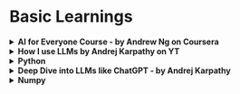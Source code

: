 # Basic Learnings

<details>
   <summary><strong>AI for Everyone Course - by Andrew Ng on Coursera</strong></summary>

## 20/5/25
- ANI, Gen AI and AGI
- Supervised Learning
- How do LLMs work?
- Importance of Cleaning up data before feeding it to system
- ML v/s DS
- What is Deep Learning / Neural Networks?

## 21/5/25
- Starting an AI project: Workflows for ML and DS projects
- Brainstorming Framework: How can businesses use AI to be more efficient
- Build v/s Buy
- Working with an AI team
- Various Libraris/Tools: PyTorch, TensorFlow, HuggingFace, Paddle Paddle, Scikit-Learn, R, Research Pubilication on arxiv, Repos: Github
- Building AI in your company: Case Studies for Smart Speackers and Self-Driving Cars
- Different Roles for AI: Software Engineer, ML Engineer, ML Researcher, Data Scientist, Data Engineer, AI Product Manager
- AlexNet and its papers

## 22/5/25
- Execute Pilot Projcts: more important for initial projects to succeed rather than be most valuable
- Show traction within 6-12 months
- Who is CAIO: Chief AI Officer looks upon the in-house AI team which develops solutions for other business units
- Providing AI training for executives, senior business leaders, leaders of divitions and trainees too is very important
- Better Product -> More Users -> More Data -> Better Product and the cycle continues
- Don't be too optimistic or pessimistic about AI. It can't solve everything? At the same time, it can create great impact for very specific applications
- Get some friends to learn about AI
- Start brainstorming projects with them: No project is too small to start
- Areas of Impact: Computer Vision, NLP, Speech, Generative AI, Robotics, General ML, Unsupervised Learning, Transfer Learning, Reinforcement Learning, GAN, Knowledge graphs etc.
- Limitations of AI: Biases, performance issues, adversarial attacks, deepfakes etc.
</details>

<details>
  <summary><strong>How I use LLMs by Andrej Karpathy on YT</strong></summary>

  # [How I use LLMs -by Andrej Karpathy](https://www.youtube.com/watch?v=EWvNQjAaOHw)
  ## 23/5/25
  - [Mind Map for LLMs](https://github.com/qwerty-arun/Machine-Learning/blob/main/Resources/LLMs.svg)
  - User input -> LLM like ChatGPT (Generative Pre-trained Transformer) -> Output
  - Basically LLMs predict the next works in a sentence as we type.
  - How user input is divided into tokens? Use [Tiktokenizer](https://tiktokenizer.vercel.app/) to actually what's happening under the hood.
  - What is context window? It is like the working memory.
  - LLMs are usually out of date by a few months.
  - For every 1TB data trained on LLM, there will be trillions of parameters that can be fine tuned.
  - What is pre-training and what is post-training?

  ### Extra
  - I learnt about OpenAI's API keys. I will use them sooner of later.

  ## 24/5/25
  - In reinforcement learning, model discovers thinking strategies that leads to good outcomes.
  - Research Paper: Incentivizing Reasoning Capability in LLMs via Reinforcement learning.
  - All models of GPT like o1, o3-mini, o3-mini-high, 03-pro etc are "thinking" models.
  - If you want to do more complex tasks in math and coding, try "reasoning / thinking" models.
  - How does internet search work? This tool has the power to insert tokens into our context window.
  - Models can switch anytime to "web search" even if you don't specify it.
  - "Deep Research" is a combination of Internet Search and Thinking.
  - Try asking different models aobut recent news.

  ## 25/5/25
  ### Uploading documents feature
  - It may discard images
  - If present, it will not be well understood
  - Under the hood:
   ```mermaid
flowchart LR;
A[PDF]-->B[Text/Tokens];
B-->C[Context Window];
   ```
  - Use LLMs to read books faster and clearer
  ### Python Interpreter
  - For calculating big multiplications, GPT uses a Python interpreter, write code, calculates the answer, converts it to text and puts it in the context window.
  - Some other LLMs may not use code, it can directly do it using its brain. But, it may be wrong!

    ### Advanced Data Analysis
    - Ask GPT OpenAI valuation throughout the years in the form of table, then ask it to create graphs.
    - Also, this can be wrong! You need to dig a little bit.
    - But, it is actually powerful.
    ### Claud: Artifacts, Apps and Diagrams
    - Create 20 flashcards from a text
    - Tell it to create an quiz app for the flashcards. It basically adds UI to it
    - You can create mindmaps if you are a visual learner. It uses the Mermaid library. Same thing which I used above.
    ## Cursor - AI
    - You just have to give some prompts. The rest, it will take care. The composer will generate the code.
    - In chat, you can ask to explain a specific chunk of code to be explained.
    ## Audio Input/Ouput
    - You can either record your audio which gets converted to text which is then fed into the context window
    - Using Advanced Audio Mode: We can speak live and we give answers instantly
    - So, there are audio tokens getting exchanged
    - NotebookLM: You can add files, text, websites in the context window, then you can create a podcast out of it.
    ## Image
    - GPT splits the images into small patches, then the patches are added in series into the context window.
    - Output: DALL-E like models
    ## Video
    - You can "live call" with GPT and ask questions.
    - There are LLMs which generate videos. Eg: Sora
    ## GPT Memory
    - Saves memory about you from chat to chat
    - It can be invoked by us or it can happen automatically
    - "Can you please remember this".
    - You can customize GPT
    ## Custom GPT
    - You can create translators specifically for translation
    - You can ask it to give output in the form which you like by telling it before hand
    - You need not give the format again and again

    # Extra
    ## Natural Language Processing (NLP)
    - Natural Language Processing is a broader field focused on enabling computers to understand, interpret and generate human language.
    - Uses Sentiment Analysis, Named Entity Recognition and Machine Translation.

    ## Large Language Models (LLM)
    - Powerful subset of NLP.
    - Characterized by their massive size, training and ability to perform wide range of tasks.
    - Eg: Llama, GPT etc.
</details>

<details>
   <summary><strong>Python</strong></summary>

   # 26/5/25
   - Learnt basic arithmetic
   - Learnt basic syntax
   - True, False, bool(), None, is, ==, difference between `is` and `==`, chainin relational operators
   - Strings and their basics, f-strings
   ## How to actually learn python fast?
   - Week 1-2: Master the basics
   - Week 3-4: Write at least 30-40 programs
   - Never fall into "tutorial hell". When watching 70-80% of content, you actually only retain 10-20%.
   - Focus on 80-90% doing and only 20% tutorials.
   - Pick a Niche: Web Dev (Django, Flask, Fast API), Game Dev (Pygame), Data Analysis (Pandas, Numpy), Machine Learning (PyTorch, Tensorflow), Working with AI agents (LangChain, LangGraph), Automation scripts for daily tasks and Hardware Projects (Raspberry Pi).
   - After picking your niche, pick a project to work on.
   - Finish the damn project! Even if it is bad!
   - Advanced Python: List comprehensions, Generator expressions, Context managers, Dictionary and Set Operations, Decorators, Type Hints
   - Version Control your code properly
   - Deploy your projects: Web apps (Heroku, Railway or Render), Data Projects (Google Colab, Kaggle), Utilities (Docker)

   # 27/5/25
   - Wrote some basic programs: Odd/Even, Leap Year, Sum of Digits, Armstrong no., Prime no.s in a range, Print triangle patterns, Number Reversal, Fibonacci sequence, Remove duplicate characters in a string
   - Learnt about string functions in python
   - Learnt some tips and tricks along the way

   # 28/5/25
   - Wrote Some more programs: calculator, number guessing, password strength checker, capitalize first letter of each word in a sentence, word frequency in a sentence etc.
   - Learnt new concepts: functions, some cool operations on lists and even strings
   - There are crazy functions out there!!
   ## General
   - Applied for "AI essentials" course on Coursera. Seems worth it.
   - Revised some previous AI learnings, python syntax etc.

   ## 31/5/25
   - Wrote around 6-7 programs
   - Transpose problem, flatten lists, divide the list into chunks, merge sorted lists into one, anagram strings, removing palindrome strings from sentence, reverse each word in strings.
   - Learnt about tuples and dictionaries and basic operations
   - Searched about projects which I can do using python. There are so many options!
</details>

<details>
   <summary><strong>Deep Dive into LLMs like ChatGPT - by Andrej Karpathy</strong></summary>

   # [Deep Dive into LLMs like ChatGPT](https://youtu.be/7xTGNNLPyMI?list=PLv6a69CxXDO_adRH9DQdvgjvAI_b8MdhQ)

   ## 30/5/25
   - [FineWeb Dataset](https://huggingface.co/spaces/HuggingFaceFW/blogpost-fineweb-v1)
   ### Pre-Training
   - Download and preprocess the internet
   - Filtering Mechanisms in place: URL filtering (remove adult content), Text Extraction (just raw HTML), Language Filterng (More than 65% English webpages) and other custom filters.
   - After filtering you end up with TBs worth of text from billions of webpages. This is the starting point for training the model.
   ### Tokenization
   - How to feed it to Neural Network? You need to arrange the text as a 1D sequence of characters.
   - Then apply utf-8 code on the text.
   - We don't just two symbols (0 and 1) and extremely long sequences. Instead, we want more symbols and shorter sequences.
   - If we group 8 bits as 1 byte? We have 8 times smaller sequence but we now have 256 possible symbols. We call this "vocabulary". We need to even smaller sequences.
   - We can go even further. It turns out `116 32` is most recurring byte pair. So, we group it now. This is called "Bit Pair Encoding Algorithm".
   - [Tiktokenizer](https://tiktokenizer.vercel.app/). Choose cl100k_base model. Type some words to see the tokens. Play around with capitalization. It is case sensitive.
   ### Neural Network Training
   - We take a window of tokens: say 8000 tokens. The length of the window is our choice.
   - Then we try to predict the next token in the sequence. We assign probabilites for next token. Since GPT's vocabulary is 100,277 tokens, we assign those many probabilities.
   - If we already know what's coming next and the NN gives a lower probability for that token, we can fine tune the model mathematically in such a way that the correct answer gets higher probability and all others lower probabilities.
   ### Neural Network Internals
   - You have a window of size: 8000 and on the other hand, you have a billion parameters (randomly set at the start)
   - We feed them into a giant mathematical expression and it emits probabilities
   - [LLMs Visualization](https://bbycroft.net/llm)
   - You can see various weights/parameters. They are just mathematical functions too, they don't have any memory. Its just vector products, matrix multiplications etc.
   - We have to fine tune these weights to get the desired output.
   ### Extra
   - Downloaded "Attention is all you need" paper.
   - Will read it some time.

   ## 31/5/25
   ### Inference
   - To generate data, just predict one token at a time.
   - Start with a token, feed it to a Neural Network, then we sample the tokens of highest probabilities from the probability vector.
   ```mermaid
    graph LR
    A[91] -->|Neural Network| B(( Probablities ))
    B -->|sample| C[860]


    D[91 and 860]--> |Neural Network| E(( Probablities ))
    E-->|Sample| F[287]


    N[91, 860 and 287]--> |Neural Network| G(( Probablities ))
    G-->|Sample| H[11579]
   
    I[91, 860, 287 and 11579]--> |Neural Network| J(( Probablities ))
    J-->|Sample| K[13659]
   ```
   - As we can see, it is not the right answer. It is 3962.
   ### Reproducing OpenAI's GPT-2
   - GPT-2 was published in 2019
   - Paper: "Language Models are Unsupervised Multitask Learners"
   - 1.6 Billion parameters
   - Maximum context length of 1024 tokens
   - Trained on about 100 billion tokens
   - [Reproducing GPT-2](https://github.com/karpathy/llm.c/discussions/677)
   - Before the cost of training was about $800, now you can do it within $100. The reason is that datasets have become much better due to filtering mechanisms.
   - You can't train the model on your laptop! You need a GPU. If you don't have one, you can rent one on [Lambda](lamdalabs.com)
   - Search "Biggest LLM base models"
   - Llama 3 (2024): 405 billion parameters trained on 15 trillion tokens
   - [Paper: "The Llama 3 Herd of Models"](https://arxiv.org/pdf/2407.21783)
   - [Hyperbolic](app.hyperbolic.xyz)
   - How is a base model different from an assistant? To a base model, you can't ask a question and expect a reply. Your prompt will be tokenized and fed to the Neural Network. Then, it is just autocompleting the next tokens. What you get is just a recollection of its past "memory" that it was previously trained on.
   - These models are very good at memorization. Ask it a sentence on wikipedia and it will give you the rest. But, eventually, it will deviate.
   - Prime the model about stuff from the future (a date after its knowledge cutoff) and see what happens.
     
   ## 1/6/25
   - The models have "in-context" learning abilities. By learning about the context, they can answer more questions about what comes next.
   - Suppose, I give it 9 pairs of English words with its translation in Hindi and for the 10th pair, I just give it the English word. By recognizing the pattern in its input, it gives me the translation in Hindi for the 10th word.
   - If you want a base model to work as an assistant, you can give it a two-person (human and chatbot) conversation turn by turn. And at the end, just give a prompt: a question. Now, it will take on the role of an assistant and then it will answer your question.
   ### The "psychology" of a base model
   - It is a token-level internet document simulator
   - It is a probabilistic - you're going to get something else each time you run
   - It "dreams" internet documents
   - It can also recite some training documents verbatim from memory ("regulation")
   - The parameters of the model are kind of like a lossy zip file of the internet -> a lot of useful world knowledge is stored in the parameters of the network
   - You can already use it for applications (e.g. translation) by being clever with your prompts
   ### Post-training
   - We are now using a new data set of conversations
   - This training period will be much shorter: in the matter of hours
   - The pre-training stage will be around 3 months of time
   - The data sets are made manually and fed into the same Neural Network
   - Again, it is time to visualize `gpt-4o`on [Tiktokenizer](tiktokenizer.vercel.app)
   ```
   User: What is 2+2?
   Assistant: 2+2=4
   User: What if it was *?
   Assistant: 2*2=4, same as 2+2!
   ```
   - The tokens are as follows:
   ```
   <|im_start|>user<|im_sep|>What is 2+2?<|im_end|><|im_start|>assistant<|im_sep|>2+2=4<|im_end|><|im_start|>user<|im_sep|>What if it was *?<|im_end|><|im_start|>assistant<|im_sep|>2*2=4, same as 2+2!<|im_end|><|im_start|>assistant<|im_sep|>
   ```
   - `im_start` stands for "imaginary monologue start", then it is `im_sep` and at last it is `im_end`. All of these are new and special.
   - [2022 Paper](https://arxiv.org/abs/2203.02155): "Training language models to follow instructions with human feedback" or ***InstructGPT***
   - [Hugging Face Interface Playground](https://huggingface.co/spaces/huggingface/inference-playground)
   - Rules that AI organizations should follow for a chatbot to be: respectful, truthful, harmless, and helpful assistant etc.
   - The assistant will take on the persona according to the dataset it is trained on. So, it is very important what kind of data we are dealing with.
   - Now companies don't write conversations from scratch, they just use other LLMs which do it with ease. For example: UltraChat
   - Asking a LLM is basically like asking an human labeler. A chatbot is like a simulation of a human labeler.
   - When you ask a question, there is no infinite intelligence there. What you are getting in response is a statistical simulation of a labeler that was hired by OpenAI.

   ## 2/6/25
   ### Hallucinations
   - You feed conversations like: User: "Who is `person name` ?" and Assistant: `person name` is a ..., and then ask completely random name, it will hallucinate.
   - But the style will match with the training set it was given.
   - How do we know what a model knows and what it doesn't know? We can probe it.
   - [Meta Paper: The Llama 3 Herd of Models](https://arxiv.org/pdf/2407.21783) tells us how it dealt with hallucinations. Refer to "facuality" section.
   - Prompt: A paragraph from an article. Ask the LLM to generate 3 factual questions based on it and also generate the correct answer.
   - Compare it with other LLMs answer (acting as a judge).
   - If there is a hallucination, then take the same question, add it to the dataset, the correct answer will now be: "I don't know".
   - Repeat this for a number of questions.
   - If the model doesn't know, allow the model to search. Introduce a search token: `search_start` for example.
   - When the model sees this, it will stop generating and goes to "search" the internet. It retrieves the text, copy paste into the context window.
   - `Vague Recollection`: Knowledge in the parameters (something you read a month ago)
   - `Working Memory`: Knowledge in the tokens of the context window
   ### Knowledge of Self
   - What model are you? Who built you? are not sensical questions.
   - If model is not trained on such questions, it will give rubbish.
   - Invisible tokens are there to remind models about its identity.
   ### Models need tokens to think
   - Human: "I buy 3 apples and 2 oranges. Each orange costs $2. The total cost of all the fruit is #13. What is the cost of apples?
   - Assistant Answer-1: The answer is $3. This is because 2 oranges at $2 are $4 total. So the 3 apples cost $9, and therefore each apple is 9/3 = $3.
   - Assistant Answer-2: The total cost of oranges is $4. 13-4 = 9, the cost of the 3 apples is $9. 9/3 = 3, so each apple costs $3. The answer is $3.
   - For nano-gpt, there is fixed amount of computation happening for each token. We need to distribut our reasoning and our computation across many tokens because every single token is spending a finite amount of computation on it.
   - The first answer is worse. In the first sentence itself, it has the answer and it will be stored in the context window. The later sentences justify that answer. There is no computation that is happening. If you train the model like this, what you are doing is making the model to basically guess the answer in a single token because of the finite amount of computation that can happen per token.
   - Therefore, answer-2 is much better because the computation and reasoning is spread across tokens.
   - You can force a model to produce an answer in a single token by literally asking for it. It will do it but the answer will be wrong.
   - Models can "mentally think" or can use "code". It so happens that the intermediate steps can actually go wrong in the mentally thinking case. So you can ask the model to use code to verify the answer.

   ## 6/6/25
   ### Models need tokens to think (Contd.)
   - Models are very bad at counting. This also forces models to give answers in a single token.
   - Tell it count the dots in `................................................................................` for example. Then compare it with answer from code. The code answer will be correct.
   ### Models are not good with spelling
   - Remember they see tokens (text chunks), not individual letter.
   - Ask it to print every nth character from a string. For example, "Arithmetic" and every 3rd letter.
   ### Random Stuff
   - `What is bigger 9.11 or 9.9?` would previously result in 9.11 as the answer, but now it's correct.
   - It seems like it is related to the verses on the Bible. The verse 9.11 would come after 9.99 and so on.

   ### Reinforcement Learning and Supervised Finetuning (SFT model)
   - Think of this as a textbook that you were reading at school. Similarly, the models need to go to "school". First learn theory, then solved problems. Then test yourself by solving unsolved problems. Then when you make error, you learn by reinforcement. Same thing goes with models.
   - Exposition $\Leftrightarrow$ pretraining (background knowledge)
   - Worked Problem $\Leftrightarrow$ supervised finetuning (problem + demonstrated solution, for imitation)
   - Practice Problems $\Leftrightarrow$ Reinforcement Learning (prompts ot practice, trial and error until you reach the correct answer)
   - Ask a question many times. Get like 20 solutions, only 5 of them might be right. So take the top solution (each right and short), train on it. Repeat many, many times.
   - The model's parameter will get adjusted to this type of behaviour for that kind of questions.
   - [DeepSeek-R1: Incentivizing Reasoning Capability in LLMs via Reinforcement Learning talks aobut RL models](https://arxiv.org/pdf/2501.12948) talks about how it performed reinforcement learning.
   - How models are fine-tuned to get more accurate.
   - Model was trying different ways to think through the same problem. This in turn increased the response length. But on the other hand, it increased its accuracy.
   - [together.ai](https://api.together.xyz/signin?redirectUrl=%2Fplayground%2Fv2%2Fchat) playground hosts many different models.
   - AI studio by google. Try it out.
   - [AlphaGo](https://discovery.ucl.ac.uk/id/eprint/10045895/1/agz_unformatted_nature.pdf). See how it became a very good player at go.
   - There are thousands of matches that it learns from. Basically you are imitating human players, therefore there is a certain limit of ELO rating after which you can't cross. This is the case for Suupervised Learning.
   - But, in the case of Reinforcement Learning, it gets even better.
   - Search about `move 37 alphago`, an extremely rare move that no human would play. But it turns out that it was a great move!

   ### Reinforcement Learning in un-verifiable domains (RLHF: Reinforcement Learning from Human Feedback)
   - [Human Preferences by OpenAI](https://arxiv.org/pdf/1909.08593)
   - Make a model to write a joke. It turns out they are bad at it. Also, how to rate these jokes?
   - Run RL as usual, 1000 prompts of 1000 rollouts. That is worse.
   - Or create a neural net simulator (see LLM chart in Resources folder) of human simulators and let it rate the jokes.
   #### Advantages of RLHF
   - We can run RL, in arbitrary domains! Even for the unverifiable ones.
   - There is something called the discriminator - generator gap.
   - Write a story v/s Which of these 5 poems if best? Turns out, it is much easier to discriminate than to generate.
   #### Downside
   - We are doing RL with respect to a lossy simulation of humans. Can be misleading after many iterations.
   - Results become non-sensical and also the reware system might rate it high.
   - This happens when RL runs for too long. It finds a way to get really high scores with nonsensical results.
   - Crop it after a certain time!
   - Keeping track of LLMs: [lmarena.ai](lmarena.ai)
   - [AI News](news.smol.ai)
   - Where to find them: proprietary models (on respective websites of the LLM providers)
   - Open weights models (DeepSeek, Llama): an inference provider
   - We can run them locally! [LMStudio](lmstudio.ai) 
</details>

<details>
   <summary><strong>Numpy</strong></summary>

   # [Numpy documentation](https://numpy.org/doc/stable/user/basics.creation.html)
   ## 15/6/25
   ### Numpy Basics
   - Array Creation
   - Array properties: Shape, Dimension, Size, dtype etc.
   - Special arrays: zeros, ones, eye, arange, linspace etc.
   - Randome arrays
   - Array operations: +, *, **, np.dot(a,b)
   - Indexing and Slicing
   - Reshaping and Transposing
   - Boolean Indexing
   - Aggregation Functions
   ## 16/6/25
   ### Beginner Practice Programs
   - Create a 1D array of numbers from 0 to 9.
   - Create a 3x3 matrix with values ranging from 0 to 8.
   - Create a 5x5 identity matrix.
   - Generate a random number between 0 and 1.
   - Create a 10-element array of zeros and set the fifth value to 1.
   ### Intermediate Practice Programs
   - Create a 10x10 array with random values and find the minimum and maximum values.
   - Normalize a 5x5 random matrix (values between 0 and 1).
   - Multiply two matrices (2x3) and (3x4).
   - Replace all odd numbers in an array with -1.
   - Create a checkerboard 8x8 matrix using slicing.
   ### Advanced Programs
   - Find the most frequent value in an array.
   - Write a function that computes the moving average over a 1D array.
   - Rotate a matrix by 90 degrees.
   - Solve a linear system Ax = b using np.linalg.solve().
   - Create a Mandelbrot set using NumPy and matplotlib.
</details>
